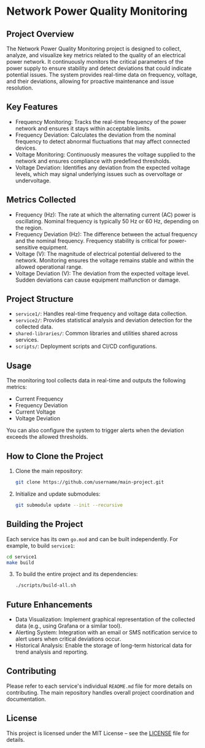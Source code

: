 # Network Power Quality Monitoring

## Project Overview

The Network Power Quality Monitoring project is designed to collect, analyze, and visualize key metrics related to the quality of an electrical power network. 
It continuously monitors the critical parameters of the power supply to ensure stability and detect deviations that could indicate potential issues. 
The system provides real-time data on frequency, voltage, and their deviations, allowing for proactive maintenance and issue resolution.

## Key Features

- Frequency Monitoring: Tracks the real-time frequency of the power network and ensures it stays within acceptable limits.
- Frequency Deviation: Calculates the deviation from the nominal frequency to detect abnormal fluctuations that may affect connected devices.
- Voltage Monitoring: Continuously measures the voltage supplied to the network and ensures compliance with predefined thresholds.
- Voltage Deviation: Identifies any deviation from the expected voltage levels, which may signal underlying issues such as overvoltage or undervoltage.

## Metrics Collected

- Frequency (Hz): The rate at which the alternating current (AC) power is oscillating. Nominal frequency is typically 50 Hz or 60 Hz, depending on the region.
- Frequency Deviation (Hz): The difference between the actual frequency and the nominal frequency. Frequency stability is critical for power-sensitive equipment.
- Voltage (V): The magnitude of electrical potential delivered to the network. Monitoring ensures the voltage remains stable and within the allowed operational range.
- Voltage Deviation (V): The deviation from the expected voltage level. Sudden deviations can cause equipment malfunction or damage.

## Project Structure

- `service1/`: Handles real-time frequency and voltage data collection.
- `service2/`: Provides statistical analysis and deviation detection for the collected data.
- `shared-libraries/`: Common libraries and utilities shared across services.
- `scripts/`: Deployment scripts and CI/CD configurations.

## Usage

The monitoring tool collects data in real-time and outputs the following metrics:
- Current Frequency
- Frequency Deviation
- Current Voltage
- Voltage Deviation

You can also configure the system to trigger alerts when the deviation exceeds the allowed thresholds.

## How to Clone the Project

1. Clone the main repository:
   ```bash
   git clone https://github.com/username/main-project.git
   ```
2. Initialize and update submodules:
   ```bash
   git submodule update --init --recursive
   ```

## Building the Project

Each service has its own `go.mod` and can be built independently. For example, to build `service1`:
   ```bash
   cd service1
   make build
   ```
3. To build the entire project and its dependencies:
   ```bash
   ./scripts/build-all.sh
   ```

## Future Enhancements

- Data Visualization: Implement graphical representation of the collected data (e.g., using Grafana or a similar tool).
- Alerting System: Integration with an email or SMS notification service to alert users when critical deviations occur.
- Historical Analysis: Enable the storage of long-term historical data for trend analysis and reporting.

## Contributing

Please refer to each service's individual `README.md` file for more details on contributing. The main repository handles overall project coordination and documentation.

## License
This project is licensed under the MIT License – see the [LICENSE](/LICENSE) file for details.

